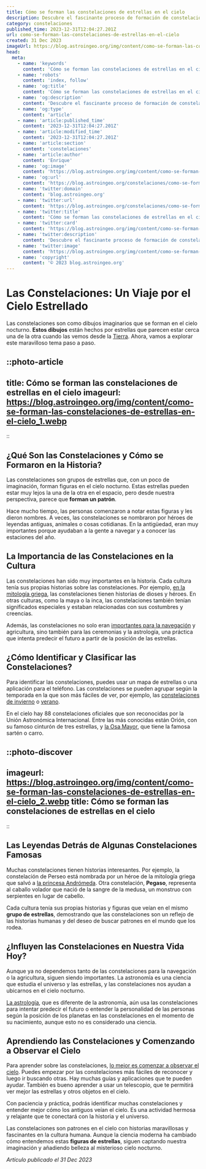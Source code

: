 ```yaml
---
title: Cómo se forman las constelaciones de estrellas en el cielo
description: Descubre el fascinante proceso de formación de constelaciones y cómo las estrellas dibujan historias en el cosmos. ¡Explora el cielo nocturno!
category: constelaciones
published_time: 2023-12-31T12:04:27.201Z
url: como-se-forman-las-constelaciones-de-estrellas-en-el-cielo
created: 31 Dec 2023
imageUrl: https://blog.astroingeo.org/img/content/como-se-forman-las-constelaciones-de-estrellas-en-el-cielo_1.webp
head:
  meta:
    - name: 'keywords'
      content: 'Cómo se forman las constelaciones de estrellas en el cielo'
    - name: 'robots'
      content: 'index, follow'
    - name: 'og:title'
      content: 'Cómo se forman las constelaciones de estrellas en el cielo'
    - name: 'og:description'
      content: 'Descubre el fascinante proceso de formación de constelaciones y cómo las estrellas dibujan historias en el cosmos. ¡Explora el cielo nocturno!'
    - name: 'og:type'
      content: 'article'
    - name: 'article:published_time'
      content: '2023-12-31T12:04:27.201Z'
    - name: 'article:modified_time'
      content: '2023-12-31T12:04:27.201Z'
    - name: 'article:section'
      content: 'constelaciones'
    - name: 'article:author'
      content: 'Enrique'
    - name: 'og:image'
      content: 'https://blog.astroingeo.org/img/content/como-se-forman-las-constelaciones-de-estrellas-en-el-cielo_1.webp'
    - name: 'og:url'
      content: 'https://blog.astroingeo.org/constelaciones/como-se-forman-las-constelaciones-de-estrellas-en-el-cielo'
    - name: 'twitter:domain'
      content: 'blog.astroingeo.org'
    - name: 'twitter:url'
      content: 'https://blog.astroingeo.org/constelaciones/como-se-forman-las-constelaciones-de-estrellas-en-el-cielo'
    - name: 'twitter:title'
      content: 'Cómo se forman las constelaciones de estrellas en el cielo'
    - name: 'twitter:card'
      content: 'https://blog.astroingeo.org/img/content/como-se-forman-las-constelaciones-de-estrellas-en-el-cielo_1.webp'
    - name: 'twitter:description'
      content: 'Descubre el fascinante proceso de formación de constelaciones y cómo las estrellas dibujan historias en el cosmos. ¡Explora el cielo nocturno!'
    - name: 'twitter:image'
      content: 'https://blog.astroingeo.org/img/content/como-se-forman-las-constelaciones-de-estrellas-en-el-cielo_1.webp'
    - name: 'copyright'
      content: '© 2023 blog.astroingeo.org'
---
```

# Las Constelaciones: Un Viaje por el Cielo Estrellado

Las constelaciones son como dibujos imaginarios que se forman en el cielo nocturno. **Estos dibujos** están hechos por estrellas que parecen estar cerca una de la otra cuando las vemos desde la [Tierra](https://blog.astroingeo.org/sistema-solar/tierra). Ahora, vamos a explorar este maravilloso tema paso a paso.

::photo-article
---
title: Cómo se forman las constelaciones de estrellas en el cielo
imageurl: https://blog.astroingeo.org/img/content/como-se-forman-las-constelaciones-de-estrellas-en-el-cielo_1.webp
---
::

## ¿Qué Son las Constelaciones y Cómo se Formaron en la Historia?

Las constelaciones son grupos de estrellas que, con un poco de imaginación, forman figuras en el cielo nocturno. Estas estrellas pueden estar muy lejos la una de la otra en el espacio, pero desde nuestra perspectiva, parece que **forman un patrón**.

Hace mucho tiempo, las personas comenzaron a notar estas figuras y les dieron nombres. A veces, las constelaciones se nombraron por héroes de leyendas antiguas, animales o cosas cotidianas. En la antigüedad, eran muy importantes porque ayudaban a la gente a navegar y a conocer las estaciones del año.

## La Importancia de las Constelaciones en la Cultura

Las constelaciones han sido muy importantes en la historia. Cada cultura tenía sus propias historias sobre las constelaciones. Por ejemplo, [en la mitología griega](https://blog.astroingeo.org/constelaciones/constelaciones-de-la-antigua-grecia), las constelaciones tienen historias de dioses y héroes. En otras culturas, como la maya o la inca, las constelaciones también tenían significados especiales y estaban relacionadas con sus costumbres y creencias.

Además, las constelaciones no solo eran [importantes para la navegación](https://blog.astroingeo.org/constelaciones/navegacion-por-constelaciones) y agricultura, sino también para las ceremonias y la astrología, una práctica que intenta predecir el futuro a partir de la posición de las estrellas.

## ¿Cómo Identificar y Clasificar las Constelaciones?

Para identificar las constelaciones, puedes usar un mapa de estrellas o una aplicación para el teléfono. Las constelaciones se pueden agrupar según la temporada en la que son más fáciles de ver, por ejemplo, las [constelaciones de invierno](https://blog.astroingeo.org/constelaciones/constelaciones-de-invierno) o [verano](https://blog.astroingeo.org/constelaciones/constelaciones-de-verano).

En el cielo hay 88 constelaciones oficiales que son reconocidas por la Unión Astronómica Internacional. Entre las más conocidas están Orión, con su famoso cinturón de tres estrellas, y [la Osa Mayor](https://blog.astroingeo.org/constelaciones/constelacion-osa-mayor), que tiene la famosa sartén o carro.


::photo-discover
---
imageurl: https://blog.astroingeo.org/img/content/como-se-forman-las-constelaciones-de-estrellas-en-el-cielo_2.webp
title: Cómo se forman las constelaciones de estrellas en el cielo
---
::

## Las Leyendas Detrás de Algunas Constelaciones Famosas

Muchas constelaciones tienen historias interesantes. Por ejemplo, la constelación de Perseo está nombrada por un héroe de la mitología griega que salvó a [la princesa Andrómeda](https://blog.astroingeo.org/cielo-profundo/andromeda-m31). Otra constelación, __Pegaso__, representa al caballo volador que nació de la sangre de la medusa, un monstruo con serpientes en lugar de cabello.

Cada cultura tenía sus propias historias y figuras que veían en el mismo **grupo de estrellas**, demostrando que las constelaciones son un reflejo de las historias humanas y del deseo de buscar patrones en el mundo que los rodea.

## ¿Influyen las Constelaciones en Nuestra Vida Hoy?

Aunque ya no dependemos tanto de las constelaciones para la navegación o la agricultura, siguen siendo importantes. La astronomía es una ciencia que estudia el universo y las estrellas, y las constelaciones nos ayudan a ubicarnos en el cielo nocturno.

[La astrología](https://blog.astroingeo.org/constelaciones/constelaciones-utilizadas-en-astrologia), que es diferente de la astronomía, aún usa las constelaciones para intentar predecir el futuro o entender la personalidad de las personas según la posición de los planetas en las constelaciones en el momento de su nacimiento, aunque esto no es considerado una ciencia.

## Aprendiendo las Constelaciones y Comenzando a Observar el Cielo

Para aprender sobre las constelaciones, [lo mejor es comenzar a observar el cielo](https://blog.astroingeo.org/telescopios/herramientas-de-astronomia-para-observar-mejor-las-estrellas). Puedes empezar por las constelaciones más fáciles de reconocer y luego ir buscando otras. Hay muchas guías y aplicaciones que te pueden ayudar. También es bueno aprender a usar un telescopio, que te permitirá ver mejor las estrellas y otros objetos en el cielo.

Con paciencia y práctica, podrás identificar muchas constelaciones y entender mejor cómo los antiguos veían el cielo. Es una actividad hermosa y relajante que te conectará con la historia y el universo.

Las constelaciones son patrones en el cielo con historias maravillosas y fascinantes en la cultura humana. Aunque la ciencia moderna ha cambiado cómo entendemos estas **figuras de estrellas**, siguen captando nuestra imaginación y añadiendo belleza al misterioso cielo nocturno.

_Artículo publicado el 31 Dec 2023_